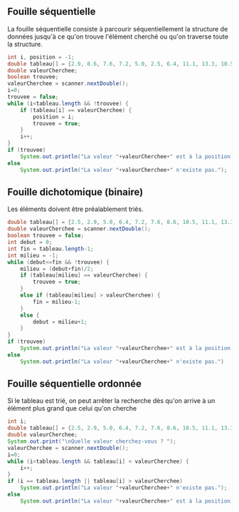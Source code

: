 
## Fouille séquentielle

La fouille séquentielle consiste à parcourir séquentiellement la structure de données jusqu'à ce qu'on trouve l'élément cherché ou qu'on traverse toute la structure.

```java
int i, position = -1;
double tableau[] = {2.9, 8.6, 7.6, 7.2, 5.0, 2.5, 6.4, 11.1, 13.3, 10.5};
double valeurCherchee;
boolean trouvee;
valeurCherchee = scanner.nextDouble();
i=0;
trouvee = false;
while (i<tableau.length && !trouvee) {
	if (tableau[i] == valeurCherchee) {
		position = i;
		trouvee = true;
	}
	i++;
}
if (trouvee)
	System.out.println("La valeur "+valeurCherchee+" est à la position "               +position);
else
	System.out.println("La valeur "+valeurCherchee+" n'existe pas.");
```

## Fouille dichotomique (binaire)

Les éléments doivent être préalablement triés.

```java
double tableau[] = {2.5, 2.9, 5.0, 6.4, 7.2, 7.6, 8.6, 10.5, 11.1, 13.3};
double valeurCherchee = scanner.nextDouble();
boolean trouvee = false;
int debut = 0;
int fin = tableau.length-1;
int milieu = -1;
while (debut<=fin && !trouvee) {
	milieu = (debut+fin)/2;
	if (tableau[milieu] == valeurCherchee) {
		trouvee = true;
	}
	else if (tableau[milieu] > valeurCherchee) {
		fin = milieu-1;
	}
	else {
		debut = milieu+1;
	}
}
if (trouvee)
	System.out.println("La valeur "+valeurCherchee+" est à la position "+milieu);
else
	System.out.println("La valeur "+valeurCherchee+" n'existe pas.")
```


## Fouille séquentielle ordonnée

Si le tableau est trié, on peut arrêter la recherche dès qu'on arrive à un élément plus grand que celui qu'on cherche

```java
int i;
double tableau[] = {2.5, 2.9, 5.0, 6.4, 7.2, 7.6, 8.6, 10.5, 11.1, 13.3};
double valeurCherchee;
System.out.print("\nQuelle valeur cherchez-vous ? ");
valeurCherchee = scanner.nextDouble();
i=0;
while (i<tableau.length && tableau[i] < valeurCherchee) {
	i++;
}
if (i == tableau.length || tableau[i] > valeurCherchee)
	System.out.println("La valeur "+valeurCherchee+" n'existe pas.");
else
	System.out.println("La valeur "+valeurCherchee+" est à la position "+i)
```